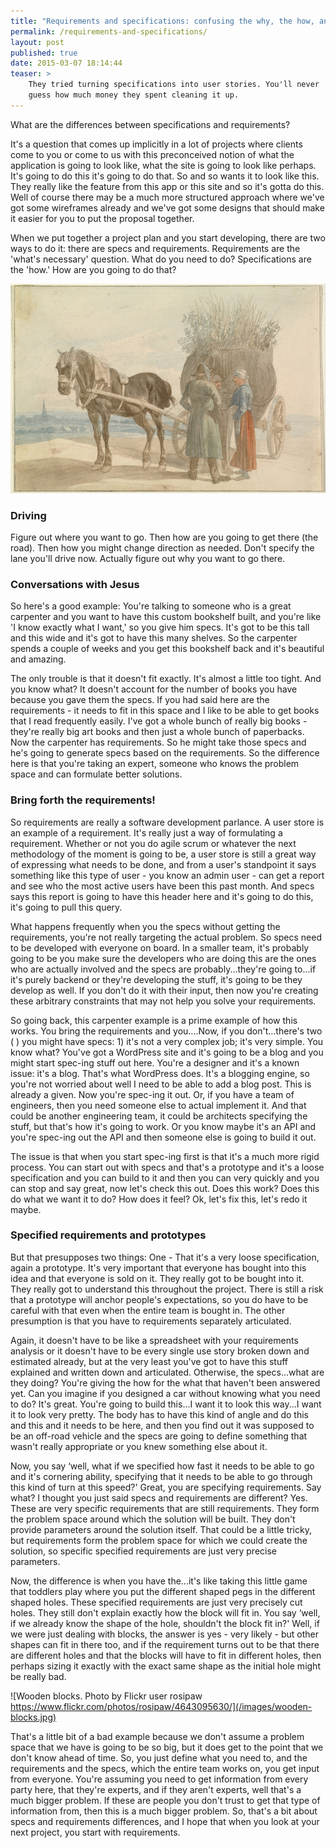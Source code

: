```yaml
---
title: "Requirements and specifications: confusing the why, the how, and the what"
permalink: /requirements-and-specifications/
layout: post
published: true
date: 2015-03-07 18:14:44
teaser: >
    They tried turning specifications into user stories. You'll never
    guess how much money they spent cleaning it up.
---
```



What are the differences between specifications and requirements? 

It's a question that comes up implicitly in a lot of projects where
clients come to you or come to us with this preconceived notion of what
the application is going to look like, what the site is going to look
like perhaps. It's going to do this it's going to do that. So and so
wants it to look like this. They really like the feature from this app
or this site and so it's gotta do this. Well of course there may be a
much more structured approach where we've got some wireframes already
and we've got some designs that should make it easier for you to put the
proposal together. 

When we put together a project plan and you start developing, there are
two ways to do it: there are specs and requirements. Requirements are
the 'what's necessary' question. What do you need to do? Specifications
are the 'how.' How are you going to do that? 

![Horse and cart, Johann Adam Klein](/images/horse-and-cart.jpg)

### Driving

Figure out where you want to go. Then how are you going to get there
(the road). Then how you might change direction as needed. Don't specify
the lane you'll drive now. Actually figure out why you want to go there.

### Conversations with Jesus

So here's a good example: You're talking to someone who is a great
carpenter and you want to have this custom bookshelf built, and you're
like 'I know exactly what I want,' so you give him specs. It's got to be
this tall and this wide and it's got to have this many shelves. So the
carpenter spends a couple of weeks and you get this bookshelf back and
it's beautiful and amazing.

The only trouble is that it doesn't fit exactly. It's almost a little
too tight. And you know what? It doesn't account for the number of books
you have because you gave them the specs. If you had said here are the
requirements - it needs to fit in this space and I like to be able to
get books that I read frequently easily. I've got a whole bunch of
really big books - they're really big art books and then just a whole
bunch of paperbacks. Now the carpenter has requirements. So he might
take those specs and he's going to generate specs based on the
requirements. So the difference here is that you're taking an expert,
someone who knows the problem space and can formulate better solutions. 

### Bring forth the requirements!

So requirements are really a software development parlance. A user store
is an example of a requirement. It's really just a way of formulating a
requirement. Whether or not you do agile scrum or whatever the next
methodology of the moment is going to be, a user store is still a great
way of expressing what needs to be done, and from a user's standpoint it
says something like this type of user - you know an admin user - can get
a report and see who the most active users have been this past month.
And specs says this report is going to have this header here and it's
going to do this, it's going to pull this query.

What happens frequently when you the specs without getting the
requirements, you're not really targeting the actual problem. So specs
need to be developed with everyone on board. In a smaller team, it's
probably going to be you make sure the developers who are doing this are
the ones who are actually involved and the specs are probably...they're
going to...if it's purely backend or they're developing the stuff, it's
going to be they develop as well. If you don't do it with their input,
then now you're creating these arbitrary constraints that may not help
you solve your requirements. 

So going back, this carpenter example is a prime example of how this
works. You bring the requirements and you….Now, if you don't...there's
two (    ) you might have specs: 1) it's not a very complex job; it's
very simple. You know what? You've got a WordPress site and it's going
to be a blog and you might start spec-ing stuff out here. You're a
designer and it's a known issue: it's a blog. That's what WordPress
does. It's a blogging engine, so you're not worried about well I need to
be able to add a blog post. This is already a given. Now you're spec-ing
it out. Or, if you have a team of engineers, then you need someone else
to actual implement it. And that could be another engineering team, it
could be architects specifying the stuff, but that's how it's going to
work. Or you know maybe it's an API and you're spec-ing out the API and
then someone else is going to build it out.

The issue is that when you start spec-ing first is that it's a much more
rigid process. You can start out with specs and that's a prototype and
it's a loose specification and you can build to it and then you can very
quickly and you can stop and say great, now let's check this out. Does
this work? Does this do what we want it to do? How does it feel? Ok,
let's fix this, let's redo it maybe.

### Specified requirements and prototypes

But that presupposes two things: One - That it's a very loose
specification, again a prototype. It's very important that everyone has
bought into this idea and that everyone is sold on it. They really got
to be bought into it. They really got to understand this throughout the
project. There is still a risk that a prototype will anchor people's
expectations, so you do have to be careful with that even when the
entire team is bought in. The other presumption is that you have to
requirements separately articulated.  

Again, it doesn't have to be like a spreadsheet with your requirements
analysis or it doesn't have to be every single use story broken down and
estimated already, but at the very least you've got to have this stuff
explained and written down and articulated. Otherwise, the specs...what
are they doing? You're giving the how for the what that haven't been
answered yet. 
Can you imagine if you designed a car without knowing what you need to
do? It's great. You're going to build this...I want it to look this
way...I want it to look very pretty. The body has to have this kind of
angle and do this and this and it needs to be here, and then you find
out it was supposed to be an off-road vehicle and the specs are going to
define something that wasn't really appropriate or you knew something
else about it.

Now, you say ‘well, what if we specified how fast it needs to be able to
go and it's cornering ability, specifying that it needs to be able to go
through this kind of turn at this speed?' Great, you are specifying
requirements. Say what? I thought you just said specs and requirements
are different? Yes. These are very specific requirements that are still
requirements. They form the problem space around which the solution will
be built. They don't provide parameters around the solution itself. That
could be a little tricky, but requirements form the problem space for
which we could create the solution, so specific specified requirements
are just very precise parameters.

Now, the difference is when you have the...it's like taking this little
game that toddlers play where you put the different shaped pegs in the
different shaped holes. These specified requirements are just very
precisely cut holes. They still don't explain exactly how the block will
fit in. You say ‘well, if we already know the shape of the hole,
shouldn't the block fit in?' Well, if we were just dealing with blocks,
the answer is yes - very likely - but other shapes can fit in there too,
and if the requirement turns out to be that there are different holes
and that the blocks will have to fit in different holes, then perhaps
sizing it exactly with the exact same shape as the initial hole might be
really bad.

![Wooden blocks. Photo by Flickr user rosipaw https://www.flickr.com/photos/rosipaw/4643095630/](/images/wooden-blocks.jpg)

That's a little bit of a bad example because we don't assume a problem
space that we have is going to be so big, but it does get to the point
that we don't know ahead of time. So, you  just define what you need to,
and the requirements and the specs, which the entire team works on, you
get input from everyone. You're assuming you need to get information
from every party here, that they're experts, and if they aren't experts,
well that's a much bigger problem. If these are people you don't trust
to get that type of information from, then this is a much bigger
problem. So, that's a bit about specs and requirements differences, and
I hope that when you look at your next project, you start with
requirements.

